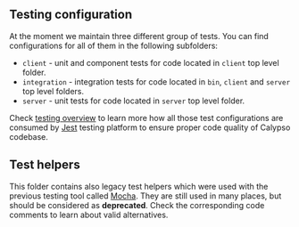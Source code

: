## Testing configuration


At the moment we maintain three different group of tests. You can find configurations for all of them in the following subfolders:
* `client` - unit and component tests for code located in `client` top level folder.
* `integration` - integration tests for code located in `bin`, `client` and `server` top level folders.
* `server` - unit tests for code located in `server` top level folder.

Check [testing overview](../docs/testing/testing-overview.md) to learn more how all those test configurations are consumed by [Jest](https://facebook.github.io/jest/) testing platform to ensure proper code quality of Calypso codebase.

## Test helpers

This folder contains also legacy test helpers which were used with the previous testing tool called [Mocha](https://mochajs.org/). They are still used in many places, but should be considered as **deprecated**. Check the corresponding code comments to learn about valid alternatives.
